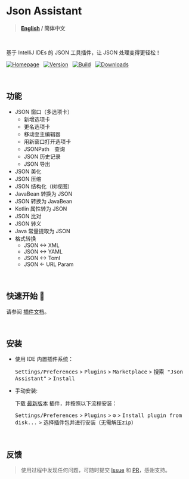 # Json Assistant

> **[English](./README.md) / 简体中文**

<br/>

基于 IntelliJ IDEs 的 JSON 工具插件，让 JSON 处理变得更轻松！

[![Homepage][shields:hp]][jb:plugin-link]
&nbsp;
[![Version][shields:version]][jb:version]
&nbsp;
[![Build][shields:build]][gh:build]
&nbsp;
[![Downloads][shields:download]][jb:version]

<br/>

## 功能 
- JSON 窗口（多选项卡）
  - 新增选项卡
  - 更名选项卡
  - 移动至主编辑器
  - 用新窗口打开选项卡
  - JSONPath　查询
  - JSON 历史记录
  - JSON 导出
- JSON 美化
- JSON 压缩
- JSON 结构化（树视图）
- JavaBean 转换为 JSON
- JSON 转换为 JavaBean
- Kotlin 属性转为 JSON
- JSON 比对
- JSON 转义
- Java 常量提取为 JSON
- 格式转换
  - JSON <-> XML
  - JSON <-> YAML
  - JSON <-> Toml
  - JSON <- URL Param

<br/>

## 快速开始 🚀
请参阅 [插件文档][plugin:docs]。

<br/>

## 安装

- 使用 IDE 内置插件系统：

  <kbd>Settings/Preferences</kbd> > <kbd>Plugins</kbd> > <kbd>Marketplace</kbd> > <kbd>搜索 "Json Assistant"</kbd> >
  <kbd>Install</kbd>

- 手动安装:

  下载 [最新版本][gh:release] 插件，并按照以下流程安装：

  <kbd>Settings/Preferences</kbd> > <kbd>Plugins</kbd> > <kbd>⚙️</kbd> > <kbd>Install plugin from disk...</kbd> > <kbd>选择插件包并进行安装（无需解压zip）</kbd> 

<br/>

## 反馈
> 使用过程中发现任何问题，可随时提交 [Issue][gh:issue] 和 [PR][gh:pr]，感谢支持。


[shields:hp]: https://img.shields.io/badge/Jetbrains%20Plugin-Json%20%20Assistant-4285F4.svg?style=Plastic&logo=data:image/svg+xml;base64,PHN2ZyB4bWxucz0iaHR0cDovL3d3dy53My5vcmcvMjAwMC9zdmciIHdpZHRoPSIxNiIgaGVpZ2h0PSIxNiIgdmlld0JveD0iMCAwIDI0IDI0Ij48cGF0aCBmaWxsPSJ3aGl0ZSIgZD0iTTEwIDE5di01aDR2NWMwIC41NS40NSAxIDEgMWgzYy41NSAwIDEtLjQ1IDEtMXYtN2gxLjdjLjQ2IDAgLjY4LS41Ny4zMy0uODdMMTIuNjcgMy42Yy0uMzgtLjM0LS45Ni0uMzQtMS4zNCAwbC04LjM2IDcuNTNjLS4zNC4zLS4xMy44Ny4zMy44N0g1djdjMCAuNTUuNDUgMSAxIDFoM2MuNTUgMCAxLS40NSAxLTEiLz48L3N2Zz4=
[shields:build]: https://github.com/MemoryZy/Json-Assistant/workflows/Build/badge.svg
[shields:version]: https://img.shields.io/jetbrains/plugin/v/24738-json-assistant.svg?label=Version&logo=data:image/svg+xml;base64,PHN2ZyB4bWxucz0iaHR0cDovL3d3dy53My5vcmcvMjAwMC9zdmciIHdpZHRoPSIxNCIgaGVpZ2h0PSIxNCIgdmlld0JveD0iMCAwIDI0IDI0Ij48cGF0aCBmaWxsPSJ3aGl0ZSIgZD0iTTIwLjUwMiA1LjkyMkwxMiAxTDMuNDk4IDUuOTIyTDEyIDEwLjg0NXpNMi41IDcuNjU2VjE3LjVsOC41IDQuOTIxdi05Ljg0NHpNMTMgMjIuNDJsOC41LTQuOTIxVjcuNjU2bC04LjUgNC45MnoiLz48L3N2Zz4=
[shields:download]: https://img.shields.io/jetbrains/plugin/d/24738-json-assistant.svg?label=Download&logo=data:image/svg+xml;base64,PHN2ZyB4bWxucz0iaHR0cDovL3d3dy53My5vcmcvMjAwMC9zdmciIHdpZHRoPSIxNCIgaGVpZ2h0PSIxNCIgdmlld0JveD0iMCAwIDI0IDI0Ij48cGF0aCBmaWxsPSJ3aGl0ZSIgZD0ibTEyIDE2bC01LTVsMS40LTEuNDVsMi42IDIuNlY0aDJ2OC4xNWwyLjYtMi42TDE3IDExem0tNiA0cS0uODI1IDAtMS40MTItLjU4N1Q0IDE4di0zaDJ2M2gxMnYtM2gydjNxMCAuODI1LS41ODcgMS40MTNUMTggMjB6Ii8+PC9zdmc+
[jb:plugin-link]: https://plugins.jetbrains.com/plugin/24738-json-assistant
[gh:pr]: https://github.com/MemoryZy/Json-Assistant/pulls
[gh:issue]: https://github.com/MemoryZy/Json-Assistant/issues/new/choose
[gh:release]: https://github.com/MemoryZy/Json-Assistant/releases/latest
[jb:version]: https://plugins.jetbrains.com/plugin/24738-json-assistant/versions
[gh:build]: https://github.com/MemoryZy/Json-Assistant/actions/workflows/build.yml
[plugin:docs]: https://json.memoryzy.cn/overview
